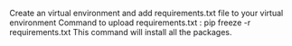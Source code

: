 Create an virtual environment and add requirements.txt file to your virtual environment
Command to upload requirements.txt : pip freeze -r requirements.txt
This command will install all the packages.
